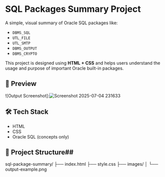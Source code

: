 # SQL Packages Summary Project

A simple, visual summary of Oracle SQL packages like:

- `DBMS_SQL`
- `UTL_FILE`
- `UTL_SMTP`
- `DBMS_OUTPUT`
- `DBMS_CRYPTO`

This project is designed using **HTML + CSS** and helps users understand the usage and purpose of important Oracle built-in packages.

## 📸 Preview

![Output Screenshot]:![Screenshot 2025-07-04 231633](https://github.com/user-attachments/assets/15e3f77e-fdd1-4afd-8b66-4054f84f08bc)


## 🛠️ Tech Stack

- HTML
- CSS
- Oracle SQL (concepts only)

## 📂 Project Structure##
sql-package-summary/
├── index.html
├── style.css
├── images/
│ └── output-example.png



